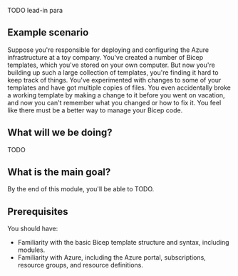 TODO lead-in para

## Example scenario

Suppose you're responsible for deploying and configuring the Azure infrastructure at a toy company. You've created a number of Bicep templates, which you've stored on your own computer. But now you're building up such a large collection of templates, you're finding it hard to keep track of things. You've experimented with changes to some of your templates and have got multiple copies of files. You even accidentally broke a working template by making a change to it before you went on vacation, and now you can't remember what you changed or how to fix it. You feel like there must be a better way to manage your Bicep code.

## What will we be doing?

TODO

## What is the main goal?

By the end of this module, you'll be able to TODO.

## Prerequisites

You should have:

- Familiarity with the basic Bicep template structure and syntax, including modules.
- Familiarity with Azure, including the Azure portal, subscriptions, resource groups, and resource definitions.
